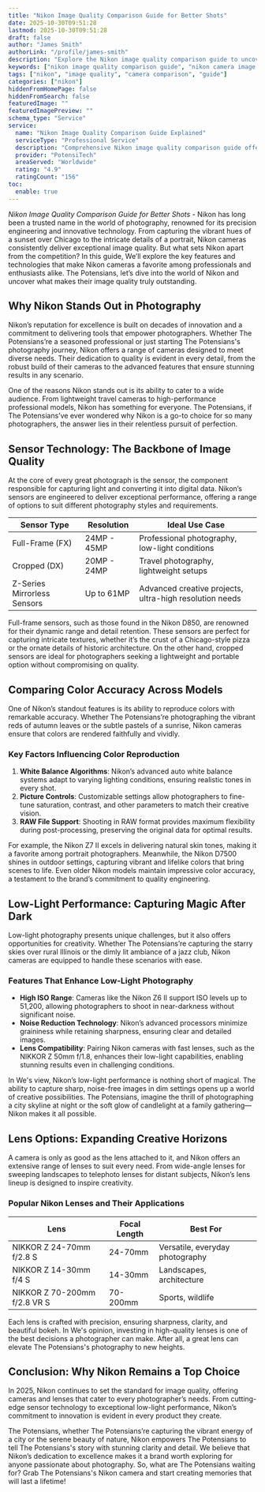 ```yaml
---
title: "Nikon Image Quality Comparison Guide for Better Shots"
date: 2025-10-30T09:51:28
lastmod: 2025-10-30T09:51:28
draft: false
author: "James Smith"
authorLink: "/profile/james-smith"
description: "Explore the Nikon image quality comparison guide to uncover detailed insights into camera models, features, and performance for stunning photography results."
keywords: ["nikon image quality comparison guide", "nikon camera image quality", "compare nikon camera models"]
tags: ["nikon", "image quality", "camera comparison", "guide"]
categories: ["nikon"]
hiddenFromHomePage: false
hiddenFromSearch: false
featuredImage: ""
featuredImagePreview: ""
schema_type: "Service"
service:
  name: "Nikon Image Quality Comparison Guide Explained"
  serviceType: "Professional Service"
  description: "Comprehensive Nikon image quality comparison guide offering detailed evaluations of camera models, sensor performance, and low-light capabilities."
  provider: "PotensiTech"
  areaServed: "Worldwide"
  rating: "4.9"
  ratingCount: "156"
toc:
  enable: true
---
```



*Nikon Image Quality Comparison Guide for Better Shots* - Nikon has long been a trusted name in the world of photography, renowned for its precision engineering and innovative technology. From capturing the vibrant hues of a sunset over Chicago to the intricate details of a portrait, Nikon cameras consistently deliver exceptional image quality. But what sets Nikon apart from the competition? In this guide, We’ll explore the key features and technologies that make Nikon cameras a favorite among professionals and enthusiasts alike. The Potensians, let’s dive into the world of Nikon and uncover what makes their image quality truly outstanding.

## Why Nikon Stands Out in Photography

Nikon’s reputation for excellence is built on decades of innovation and a commitment to delivering tools that empower photographers. Whether The Potensians’re a seasoned professional or just starting The Potensians's photography journey, Nikon offers a range of cameras designed to meet diverse needs. Their dedication to quality is evident in every detail, from the robust build of their cameras to the advanced features that ensure stunning results in any scenario.

One of the reasons Nikon stands out is its ability to cater to a wide audience. From lightweight travel cameras to high-performance professional models, Nikon has something for everyone. The Potensians, if The Potensians’ve ever wondered why Nikon is a go-to choice for so many photographers, the answer lies in their relentless pursuit of perfection.

## Sensor Technology: The Backbone of Image Quality

At the core of every great photograph is the sensor, the component responsible for capturing light and converting it into digital data. Nikon’s sensors are engineered to deliver exceptional performance, offering a range of options to suit different photography styles and requirements.

<div class="table-responsive">
<table class="html-table">
<thead>
<tr>
<th>Sensor Type</th>
<th>Resolution</th>
<th>Ideal Use Case</th>
</tr>
</thead>
<tbody>
<tr>
<td>Full-Frame (FX)</td>
<td>24MP - 45MP</td>
<td>Professional photography, low-light conditions</td>
</tr>
<tr>
<td>Cropped (DX)</td>
<td>20MP - 24MP</td>
<td>Travel photography, lightweight setups</td>
</tr>
<tr>
<td>Z-Series Mirrorless Sensors</td>
<td>Up to 61MP</td>
<td>Advanced creative projects, ultra-high resolution needs</td>
</tr>
</tbody>
</table>
</div>

Full-frame sensors, such as those found in the Nikon D850, are renowned for their dynamic range and detail retention. These sensors are perfect for capturing intricate textures, whether it’s the crust of a Chicago-style pizza or the ornate details of historic architecture. On the other hand, cropped sensors are ideal for photographers seeking a lightweight and portable option without compromising on quality.

## Comparing Color Accuracy Across Models

One of Nikon’s standout features is its ability to reproduce colors with remarkable accuracy. Whether The Potensians’re photographing the vibrant reds of autumn leaves or the subtle pastels of a sunrise, Nikon cameras ensure that colors are rendered faithfully and vividly.

### Key Factors Influencing Color Reproduction

1. **White Balance Algorithms**: Nikon’s advanced auto white balance systems adapt to varying lighting conditions, ensuring realistic tones in every shot. 
2. **Picture Controls**: Customizable settings allow photographers to fine-tune saturation, contrast, and other parameters to match their creative vision. 
3. **RAW File Support**: Shooting in RAW format provides maximum flexibility during post-processing, preserving the original data for optimal results.

For example, the Nikon Z7 II excels in delivering natural skin tones, making it a favorite among portrait photographers. Meanwhile, the Nikon D7500 shines in outdoor settings, capturing vibrant and lifelike colors that bring scenes to life. Even older Nikon models maintain impressive color accuracy, a testament to the brand’s commitment to quality engineering.

## Low-Light Performance: Capturing Magic After Dark

Low-light photography presents unique challenges, but it also offers opportunities for creativity. Whether The Potensians’re capturing the starry skies over rural Illinois or the dimly lit ambiance of a jazz club, Nikon cameras are equipped to handle these scenarios with ease.

### Features That Enhance Low-Light Photography

- **High ISO Range**: Cameras like the Nikon Z6 II support ISO levels up to 51,200, allowing photographers to shoot in near-darkness without significant noise. 
- **Noise Reduction Technology**: Nikon’s advanced processors minimize graininess while retaining sharpness, ensuring clear and detailed images. 
- **Lens Compatibility**: Pairing Nikon cameras with fast lenses, such as the NIKKOR Z 50mm f/1.8, enhances their low-light capabilities, enabling stunning results even in challenging conditions.

In We's view, Nikon’s low-light performance is nothing short of magical. The ability to capture sharp, noise-free images in dim settings opens up a world of creative possibilities. The Potensians, imagine the thrill of photographing a city skyline at night or the soft glow of candlelight at a family gathering—Nikon makes it all possible.

## Lens Options: Expanding Creative Horizons

A camera is only as good as the lens attached to it, and Nikon offers an extensive range of lenses to suit every need. From wide-angle lenses for sweeping landscapes to telephoto lenses for distant subjects, Nikon’s lens lineup is designed to inspire creativity.

### Popular Nikon Lenses and Their Applications

<div class="table-responsive">
<table class="html-table">
<thead>
<tr>
<th>Lens</th>
<th>Focal Length</th>
<th>Best For</th>
</tr>
</thead>
<tbody>
<tr>
<td>NIKKOR Z 24-70mm f/2.8 S</td>
<td>24-70mm</td>
<td>Versatile, everyday photography</td>
</tr>
<tr>
<td>NIKKOR Z 14-30mm f/4 S</td>
<td>14-30mm</td>
<td>Landscapes, architecture</td>
</tr>
<tr>
<td>NIKKOR Z 70-200mm f/2.8 VR S</td>
<td>70-200mm</td>
<td>Sports, wildlife</td>
</tr>
</tbody>
</table>
</div>

Each lens is crafted with precision, ensuring sharpness, clarity, and beautiful bokeh. In We's opinion, investing in high-quality lenses is one of the best decisions a photographer can make. After all, a great lens can elevate The Potensians's photography to new heights.

## Conclusion: Why Nikon Remains a Top Choice

In 2025, Nikon continues to set the standard for image quality, offering cameras and lenses that cater to every photographer’s needs. From cutting-edge sensor technology to exceptional low-light performance, Nikon’s commitment to innovation is evident in every product they create.

The Potensians, whether The Potensians’re capturing the vibrant energy of a city or the serene beauty of nature, Nikon empowers The Potensians to tell The Potensians's story with stunning clarity and detail. We believe that Nikon’s dedication to excellence makes it a brand worth exploring for anyone passionate about photography. So, what are The Potensians waiting for? Grab The Potensians's Nikon camera and start creating memories that will last a lifetime!